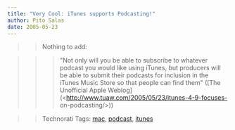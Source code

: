 ```yaml
---
title: "Very Cool: iTunes supports Podcasting!"
author: Pito Salas
date: 2005-05-23
---
```



>>

>> Nothing to add:

>>

>>> "Not only will you be able to subscribe to whatever podcast you would like
using iTunes, but producers will be able to submit their podcasts for
inclusion in the iTunes Music Store so that people can find them" ([The
Unofficial Apple Weblog](<http://www.tuaw.com/2005/05/23/itunes-4-9-focuses-
on-podcasting/>))

>>

>> Technorati Tags: [mac](<http://technorati.com/tag/mac>),
[podcast](<http://technorati.com/tag/podcast>),
[itunes](<http://technorati.com/tag/itunes>)


